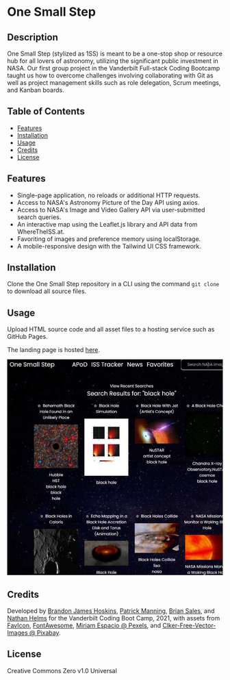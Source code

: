 # One Small Step

## Description

One Small Step (stylized as 1SS) is meant to be a one-stop shop or resource hub for all lovers of astronomy, utilizing the significant public investment in NASA. Our first group project in the Vanderbilt Full-stack Coding Bootcamp taught us how to overcome challenges involving collaborating with Git as well as project management skills such as role delegation, Scrum meetings, and Kanban boards.

## Table of Contents

- [Features](#features)
- [Installation](#installation)
- [Usage](#usage)
- [Credits](#credits)
- [License](#license)

## Features

- Single-page application, no reloads or additional HTTP requests.
- Access to NASA's Astronomy Picture of the Day API using axios.
- Access to NASA's Image and Video Gallery API via user-submitted search queries.
- An interactive map using the Leaflet.js library and API data from WhereTheISS.at.
- Favoriting of images and preference memory using localStorage.
- A mobile-responsive design with the Tailwind UI CSS framework.

## Installation

Clone the One Small Step repository in a CLI using the command `git clone` to download all source files.

## Usage

Upload HTML source code and all asset files to a hosting service such as GitHub Pages.

The landing page is hosted [here](https://branjames117.github.io/one-small-step/).

![Screenshot](./assets/img/onesmallstep.jpg)

## Credits

Developed by [Brandon James Hoskins](https://github.com/branjames117), [Patrick Manning](https://github.com/pmanning901), [Brian Sales](https://github.com/salesbc), and [Nathan Helms](https://github.com/nathanhelms) for the Vanderbilt Coding Boot Camp, 2021, with assets from [FavIcon](https://favicon.io/), [FontAwesome](https://fontawesome.com/), [Miriam Espacio @ Pexels](https://www.pexels.com/@miriamespacio), and [Clker-Free-Vector-Images @ Pixabay](https://pixabay.com/users/clker-free-vector-images-3736/).

## License

Creative Commons Zero v1.0 Universal

